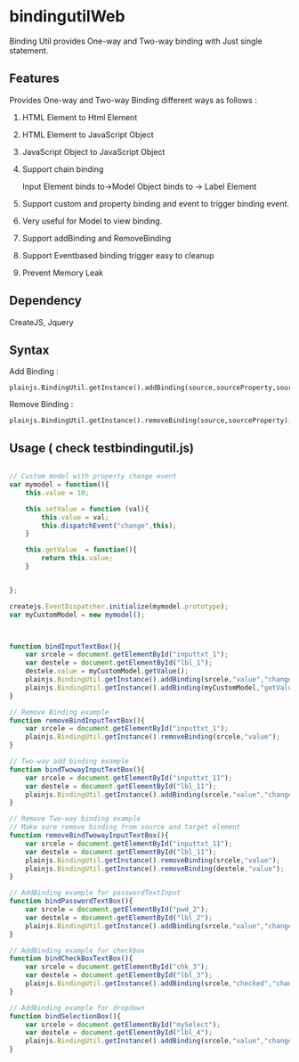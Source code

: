 # bindingutilWeb
Binding Util provides One-way and Two-way binding with Just single statement.

## Features 
Provides One-way and Two-way Binding different ways as follows :

1. HTML Element to Html Element
2. HTML Element to JavaScript Object
3. JavaScript Object to JavaScript Object
4. Support  chain binding
    
    Input Element binds to->Model Object  binds to -> Label Element
    
5. Support custom and property binding and event to trigger binding event. 
6. Very useful for Model to view binding.
7. Support addBinding and RemoveBinding
8. Support Eventbased binding trigger easy to cleanup
9. Prevent Memory Leak

## Dependency 
CreateJS, Jquery

## Syntax 
Add Binding : 
```
plainjs.BindingUtil.getInstance().addBinding(source,sourceProperty,sourceEvent,target,targetProperty,isTwoWayBinding);
```

Remove Binding :

```
plainjs.BindingUtil.getInstance().removeBinding(source,sourceProperty);
```

## Usage ( check testbindingutil.js)
```javascript

// Custom model with property change event
var mymodel = function(){
    this.value = 10;

    this.setValue = function (val){
        this.value = val;
        this.dispatchEvent("change",this);
    }

    this.getValue  = function(){
        return this.value;
    }


};

createjs.EventDispatcher.initialize(mymodel.prototype);
var myCustomModel = new mymodel();



function bindInputTextBox(){
    var srcele = document.getElementById("inputtxt_1");
    var destele = document.getElementById("lbl_1");
    destele.value = myCustomModel.getValue();
    plainjs.BindingUtil.getInstance().addBinding(srcele,"value","change",myCustomModel,"setValue",false);
    plainjs.BindingUtil.getInstance().addBinding(myCustomModel,"getValue","change",destele,"value",false);
}

// Remove Binding example
function removeBindInputTextBox(){
    var srcele = document.getElementById("inputtxt_1");
    plainjs.BindingUtil.getInstance().removeBinding(srcele,"value");
}

// Two-way add binding example
function bindTwowayInputTextBox(){
    var srcele = document.getElementById("inputtxt_11");
    var destele = document.getElementById("lbl_11");
    plainjs.BindingUtil.getInstance().addBinding(srcele,"value","change",destele,"value",true);
}

// Remove Two-way binding example
// Make sure remove binding from source and target element
function removeBindTwowayInputTextBox(){
    var srcele = document.getElementById("inputtxt_11");
    var destele = document.getElementById("lbl_11");
    plainjs.BindingUtil.getInstance().removeBinding(srcele,"value");
    plainjs.BindingUtil.getInstance().removeBinding(destele,"value");
}

// AddBinding example for passwordTextInput
function bindPasswordTextBox(){
    var srcele = document.getElementById("pwd_2");
    var destele = document.getElementById("lbl_2");
    plainjs.BindingUtil.getInstance().addBinding(srcele,"value","change",destele,"value",false);
}

// AddBinding example for checkbox
function bindCheckBoxTextBox(){
    var srcele = document.getElementById("chk_3");
    var destele = document.getElementById("lbl_3");
    plainjs.BindingUtil.getInstance().addBinding(srcele,"checked","change",destele,"value",false);
}

// AddBinding example for dropdown 
function bindSelectionBox(){
    var srcele = document.getElementById("mySelect");
    var destele = document.getElementById("lbl_4");
    plainjs.BindingUtil.getInstance().addBinding(srcele,"value","change",destele,"value",false);
}



